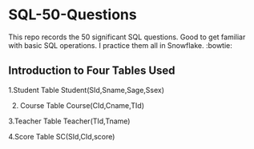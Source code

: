 # SQL-50-Questions
This repo records the 50 significant SQL questions. Good to get familiar with basic SQL operations. I practice them all in Snowflake. :bowtie:

## Introduction to Four Tables Used

1.Student Table
Student(SId,Sname,Sage,Ssex)


2. Course Table 
Course(CId,Cname,TId)

3.Teacher Table
Teacher(TId,Tname)

4.Score Table
SC(SId,CId,score)

